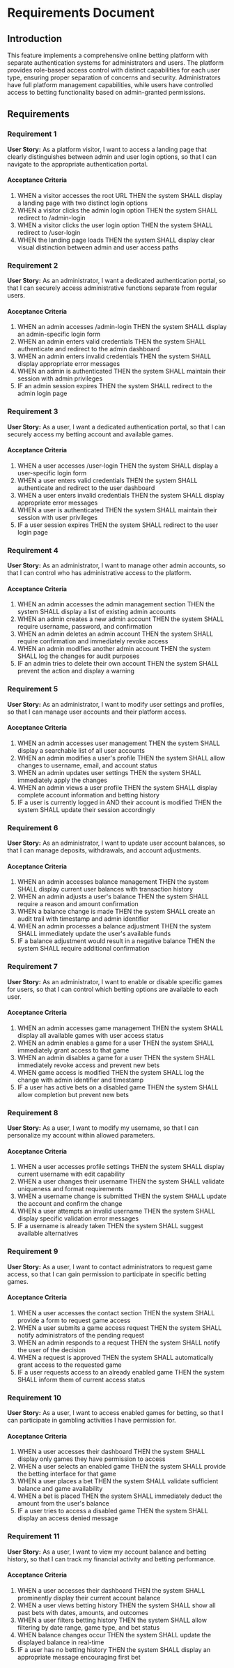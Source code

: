 # Requirements Document

## Introduction

This feature implements a comprehensive online betting platform with separate authentication systems for administrators and users. The platform provides role-based access control with distinct capabilities for each user type, ensuring proper separation of concerns and security. Administrators have full platform management capabilities, while users have controlled access to betting functionality based on admin-granted permissions.

## Requirements

### Requirement 1

**User Story:** As a platform visitor, I want to access a landing page that clearly distinguishes between admin and user login options, so that I can navigate to the appropriate authentication portal.

#### Acceptance Criteria

1. WHEN a visitor accesses the root URL THEN the system SHALL display a landing page with two distinct login options
2. WHEN a visitor clicks the admin login option THEN the system SHALL redirect to /admin-login
3. WHEN a visitor clicks the user login option THEN the system SHALL redirect to /user-login
4. WHEN the landing page loads THEN the system SHALL display clear visual distinction between admin and user access paths

### Requirement 2

**User Story:** As an administrator, I want a dedicated authentication portal, so that I can securely access administrative functions separate from regular users.

#### Acceptance Criteria

1. WHEN an admin accesses /admin-login THEN the system SHALL display an admin-specific login form
2. WHEN an admin enters valid credentials THEN the system SHALL authenticate and redirect to the admin dashboard
3. WHEN an admin enters invalid credentials THEN the system SHALL display appropriate error messages
4. WHEN an admin is authenticated THEN the system SHALL maintain their session with admin privileges
5. IF an admin session expires THEN the system SHALL redirect to the admin login page

### Requirement 3

**User Story:** As a user, I want a dedicated authentication portal, so that I can securely access my betting account and available games.

#### Acceptance Criteria

1. WHEN a user accesses /user-login THEN the system SHALL display a user-specific login form
2. WHEN a user enters valid credentials THEN the system SHALL authenticate and redirect to the user dashboard
3. WHEN a user enters invalid credentials THEN the system SHALL display appropriate error messages
4. WHEN a user is authenticated THEN the system SHALL maintain their session with user privileges
5. IF a user session expires THEN the system SHALL redirect to the user login page

### Requirement 4

**User Story:** As an administrator, I want to manage other admin accounts, so that I can control who has administrative access to the platform.

#### Acceptance Criteria

1. WHEN an admin accesses the admin management section THEN the system SHALL display a list of existing admin accounts
2. WHEN an admin creates a new admin account THEN the system SHALL require username, password, and confirmation
3. WHEN an admin deletes an admin account THEN the system SHALL require confirmation and immediately revoke access
4. WHEN an admin modifies another admin account THEN the system SHALL log the changes for audit purposes
5. IF an admin tries to delete their own account THEN the system SHALL prevent the action and display a warning

### Requirement 5

**User Story:** As an administrator, I want to modify user settings and profiles, so that I can manage user accounts and their platform access.

#### Acceptance Criteria

1. WHEN an admin accesses user management THEN the system SHALL display a searchable list of all user accounts
2. WHEN an admin modifies a user's profile THEN the system SHALL allow changes to username, email, and account status
3. WHEN an admin updates user settings THEN the system SHALL immediately apply the changes
4. WHEN an admin views a user profile THEN the system SHALL display complete account information and betting history
5. IF a user is currently logged in AND their account is modified THEN the system SHALL update their session accordingly

### Requirement 6

**User Story:** As an administrator, I want to update user account balances, so that I can manage deposits, withdrawals, and account adjustments.

#### Acceptance Criteria

1. WHEN an admin accesses balance management THEN the system SHALL display current user balances with transaction history
2. WHEN an admin adjusts a user's balance THEN the system SHALL require a reason and amount confirmation
3. WHEN a balance change is made THEN the system SHALL create an audit trail with timestamp and admin identifier
4. WHEN an admin processes a balance adjustment THEN the system SHALL immediately update the user's available funds
5. IF a balance adjustment would result in a negative balance THEN the system SHALL require additional confirmation

### Requirement 7

**User Story:** As an administrator, I want to enable or disable specific games for users, so that I can control which betting options are available to each user.

#### Acceptance Criteria

1. WHEN an admin accesses game management THEN the system SHALL display all available games with user access status
2. WHEN an admin enables a game for a user THEN the system SHALL immediately grant access to that game
3. WHEN an admin disables a game for a user THEN the system SHALL immediately revoke access and prevent new bets
4. WHEN game access is modified THEN the system SHALL log the change with admin identifier and timestamp
5. IF a user has active bets on a disabled game THEN the system SHALL allow completion but prevent new bets

### Requirement 8

**User Story:** As a user, I want to modify my username, so that I can personalize my account within allowed parameters.

#### Acceptance Criteria

1. WHEN a user accesses profile settings THEN the system SHALL display current username with edit capability
2. WHEN a user changes their username THEN the system SHALL validate uniqueness and format requirements
3. WHEN a username change is submitted THEN the system SHALL update the account and confirm the change
4. WHEN a user attempts an invalid username THEN the system SHALL display specific validation error messages
5. IF a username is already taken THEN the system SHALL suggest available alternatives

### Requirement 9

**User Story:** As a user, I want to contact administrators to request game access, so that I can gain permission to participate in specific betting games.

#### Acceptance Criteria

1. WHEN a user accesses the contact section THEN the system SHALL provide a form to request game access
2. WHEN a user submits a game access request THEN the system SHALL notify administrators of the pending request
3. WHEN an admin responds to a request THEN the system SHALL notify the user of the decision
4. WHEN a request is approved THEN the system SHALL automatically grant access to the requested game
5. IF a user requests access to an already enabled game THEN the system SHALL inform them of current access status

### Requirement 10

**User Story:** As a user, I want to access enabled games for betting, so that I can participate in gambling activities I have permission for.

#### Acceptance Criteria

1. WHEN a user accesses their dashboard THEN the system SHALL display only games they have permission to access
2. WHEN a user selects an enabled game THEN the system SHALL provide the betting interface for that game
3. WHEN a user places a bet THEN the system SHALL validate sufficient balance and game availability
4. WHEN a bet is placed THEN the system SHALL immediately deduct the amount from the user's balance
5. IF a user tries to access a disabled game THEN the system SHALL display an access denied message

### Requirement 11

**User Story:** As a user, I want to view my account balance and betting history, so that I can track my financial activity and betting performance.

#### Acceptance Criteria

1. WHEN a user accesses their dashboard THEN the system SHALL prominently display their current account balance
2. WHEN a user views betting history THEN the system SHALL show all past bets with dates, amounts, and outcomes
3. WHEN a user filters betting history THEN the system SHALL allow filtering by date range, game type, and bet status
4. WHEN balance changes occur THEN the system SHALL update the displayed balance in real-time
5. IF a user has no betting history THEN the system SHALL display an appropriate message encouraging first bet